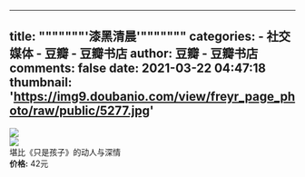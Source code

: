 
---
title: """""""'漆黑清晨'"""""""
categories: 
    - 社交媒体
    - 豆瓣 - 豆瓣书店
author: 豆瓣 - 豆瓣书店
comments: false
date: 2021-03-22 04:47:18
thumbnail: 'https://img9.doubanio.com/view/freyr_page_photo/raw/public/5277.jpg'
---

<div>   
<img src="https://img9.doubanio.com/view/freyr_page_photo/raw/public/5277.jpg" referrerpolicy="no-referrer"><br>
        <img src="https://img9.doubanio.com/view/freyr_page_photo/raw/public/5278.jpg" referrerpolicy="no-referrer"><br>
        堪比《只是孩子》的动人与深情<br>
        <strong>价格:</strong> 42元
        
</div>
            